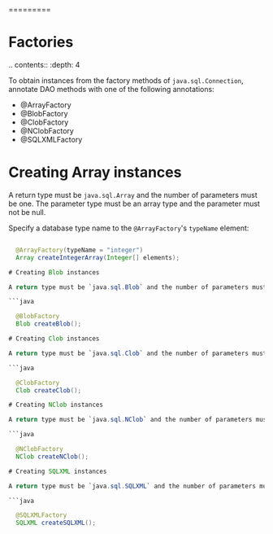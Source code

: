 =========
# Factories

.. contents::
   :depth: 4

To obtain instances from the factory methods of `java.sql.Connection`,
annotate DAO methods with one of the following annotations:

* @ArrayFactory
* @BlobFactory
* @ClobFactory
* @NClobFactory
* @SQLXMLFactory

# Creating Array instances

A return type must be `java.sql.Array` and the number of parameters must be one.
The parameter type must be an array type and the parameter must not be null.

Specify a database type name to the `@ArrayFactory`'s `typeName` element:

```java

  @ArrayFactory(typeName = "integer")
  Array createIntegerArray(Integer[] elements);

# Creating Blob instances

A return type must be `java.sql.Blob` and the number of parameters must be zero:

```java

  @BlobFactory
  Blob createBlob();

# Creating Clob instances

A return type must be `java.sql.Clob` and the number of parameters must be zero:

```java

  @ClobFactory
  Clob createClob();

# Creating NClob instances

A return type must be `java.sql.NClob` and the number of parameters must be zero:

```java

  @NClobFactory
  NClob createNClob();

# Creating SQLXML instances

A return type must be `java.sql.SQLXML` and the number of parameters must be zero:

```java

  @SQLXMLFactory
  SQLXML createSQLXML();
